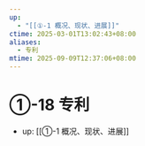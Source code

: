 ```yaml
---
up:
  - "[[①-1 概况、现状、进展]]"
ctime: 2025-03-01T13:02:43+08:00
aliases:
  - 专利
mtime: 2025-09-09T12:37:06+08:00
---
```


# ①-18 专利

- up: [[①-1 概况、现状、进展]]
